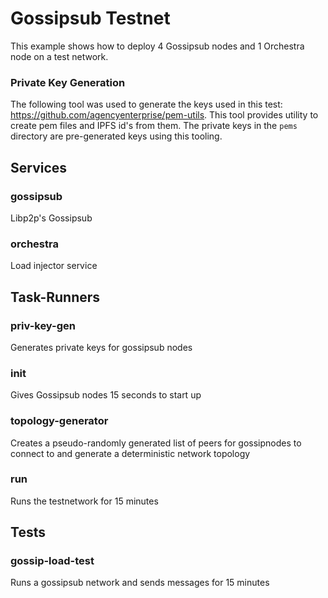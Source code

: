 # Gossipsub Testnet

This example shows how to deploy 4 Gossipsub nodes and 1 Orchestra node on a test network.

### Private Key Generation
The following tool was used to generate the keys used in this test: https://github.com/agencyenterprise/pem-utils. This tool provides utility to create pem files and IPFS id's from them. The private keys in the `pems` directory are pre-generated keys using this tooling.

## Services

### gossipsub
Libp2p's Gossipsub

### orchestra
Load injector service

## Task-Runners

### priv-key-gen
Generates private keys for gossipsub nodes

### init
Gives Gossipsub nodes 15 seconds to start up

### topology-generator
Creates a pseudo-randomly generated list of peers for gossipnodes to connect to and generate a deterministic network topology

### run 
Runs the testnetwork for 15 minutes

## Tests

### gossip-load-test
Runs a gossipsub network and sends messages for 15 minutes